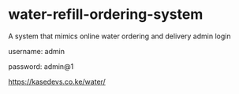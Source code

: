 # water-refill-ordering-system
A system that mimics online water ordering and delivery
admin login

username: admin

password: admin@1

https://kasedevs.co.ke/water/
